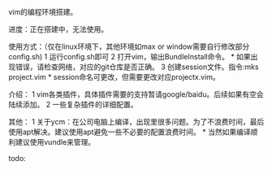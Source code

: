 vim的编程环境搭建。

进度：正在搭建中，无法使用。

使用方式：（仅在linux环境下，其他环境如max or window需要自行修改部分config.sh)
	1	运行config.sh即可
	2	打开vim，输出BundleInstall命令。
		*	如果出现错误，请检查网络，对应的git仓库是否正确。
	3	创建session文件。指令:mks project.vim
		*	session命名可更改，但需要更改对应projectx.vim。


介绍：
	1	vim各类插件，具体插件需要的支持暂请google/baidu。后续如果有空会陆续添加。
	2	一些复杂插件的详细配置。 

其他：
	1	关于ycm：在公司电脑上编译，出现里很多问题。为了不浪费时间，最后使用apt解决。建议使用apt避免一些不必要的配置浪费时间。
		*	当然如果编译顺利建议使用vundle来管理。

todo:
	
